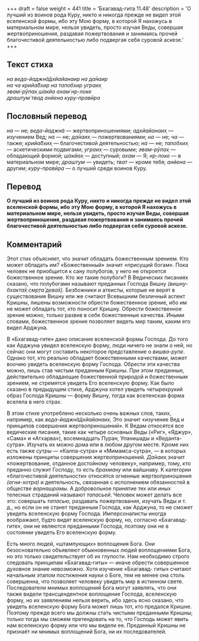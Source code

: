 +++
draft = false
weight = 441
title = 'Бхагавад-гита 11.48'
description = 'О лучший из воинов рода Куру, никто и никогда прежде не видел этой вселенской формы, ибо эту Мою форму, в которой Я нахожусь в материальном мире, нельзя увидеть, просто изучая Веды, совершая жертвоприношения, раздавая пожертвования и занимаясь прочей благочестивой деятельностью либо подвергая себя суровой аскезе.'
+++

## Текст стиха

_на веда-йаджн̃а̄дхйайанаир на да̄наир  
на ча крийа̄бхир на тапобхир уграих̣  
эвам̇-рӯпах̣ ш́акйа ахам̇ нр̣-локе  
драшт̣ум̇ твад анйена куру-правӣра_

## Пословный перевод

_на_ — не; _веда_\-_йаджн̃а_ — жертвоприношениями; _адхйайанаих̣_ — изучением Вед; _на_ — не; _да̄наих̣_ — пожертвованиями; _на_ — не; _ча_ — также; _крийа̄бхих̣_ — благочестивой деятельностью; _на_ — не; _тапобхих̣_ — аскетическими подвигами; _уграих̣_ — суровыми; _эвам_\-_рӯпах̣_ — обладающий формой; _ш́акйах̣_ — доступный; _ахам_ — Я; _нр̣_\-_локе_ — в материальном мире; _драшт̣ум_ — увидеть; _тват_ — кроме тебя; _анйена_ — другим; _куру_\-_правӣра_ — о лучший среди воинов Куру.

## Перевод

**О лучший из воинов рода Куру, никто и никогда прежде не видел этой вселенской формы, ибо эту Мою форму, в которой Я нахожусь в материальном мире, нельзя увидеть, просто изучая Веды, совершая жертвоприношения, раздавая пожертвования и занимаясь прочей благочестивой деятельностью либо подвергая себя суровой аскезе.**

## Комментарий

Этот стих объясняет, что значит обладать божественным зрением. Кто может обладать им? «Божественный» значит «присущий богам». Пока человек не приобщится к сану полубогов, у него не откроется божественное зрение. Кто же такие полубоги? В Ведических писаниях сказано, что полубогами называют преданных Господа Вишну _(вишн̣у-бхакта̄х̣ смр̣та̄ дева̄х̣)._ Безбожники и атеисты, которые не верят в существование Вишну или же считают Всевышним безличный аспект Кришны, лишены возможности обрести божественное зрение, ибо им не может обладать тот, кто поносит Кришну. Обрести божественное зрение можно, только развив в себе божественные качества. Иными словами, божественное зрение позволяет видеть мир таким, каким его видел Арджуна.

В «Бхагавад-гите» дано описание вселенской формы Господа. До того как Арджуна увидел вселенскую форму, люди ничего не знали о ней, но сейчас они могут составить некоторое представление о _вишва-рупе_. Однако тот, кто реально обладает божественными качествами, может воочию увидеть вселенскую форму Господа. Обрести эти качества можно, лишь став чистым преданным Кришны. При этом преданные, действительно обладающие божественной природой и божественным зрением, не стремятся увидеть Его вселенскую форму. Как было сказано в предыдущем стихе, Арджуна хотел увидеть четырехрукий образ Господа Кришны — форму Вишну, тогда как вселенская форма вселяла в него страх.

В этом стихе употреблено несколько очень важных слов, таких, например, как _веда-йаджн̃а̄дхйайанаих̣._ Это значит «изучение Вед и принципов совершения жертвоприношений». К Ведам относятся все ведические писания, такие как четыре основных Веды («Риг», «Яджур», «Сама» и «Атхарва»), восемнадцать Пуран, Упанишады и «Веданта-сутра». Изучать их можно дома или в любом другом месте. Кроме них есть также _сутры_ — «Калпа-сутра» и «Мимамса-сутра», — в которых изложены принципы совершения жертвоприношений. _Да̄наих̣_ значит «пожертвование, отданное достойному человеку», например, тому, кто преданно служит Господу, то есть _брахману_ или вайшнаву. К категории «благочестивой деятельности» относятся огненные жертвоприношения _(агни-хотра)_ и деятельность, связанная с исполнением обязанностей в обществе _варнашрамы._ А добровольное принятие тех или иных телесных страданий называют _тапасьей_. Человек может делать все это: совершать _тапасью,_ раздавать пожертвования, изучать Веды и т. д., но если он не станет преданным Господа, как Арджуна, то не сможет увидеть вселенскую форму Господа. Имперсоналисты иногда воображают, будто видят вселенскую форму, но, согласно «Бхагавад-гите», они не являются преданными Господа, поэтому они не в состоянии увидеть Его вселенскую форму.

Есть много людей, «штампующих» воплощения Бога. Они безосновательно объявляют обыкновенных людей воплощениями Бога, но это только свидетельствует об их глупости. Нам необходимо строго следовать принципам «Бхагавад-гиты» — иначе обрести совершенное духовное знание невозможно. Хотя изучение «Бхагавад- гиты» считают начальным этапом постижения науки о Боге, тем не менее она столь совершенна, что позволяет человеку увидеть мир в истинном свете. Последователи мнимых воплощений Бога могут заявлять, что они также видели трансцендентное воплощение Господа, вселенскую форму, но их заявлениям нельзя верить, ибо здесь ясно сказано, что увидеть вселенскую форму Бога может лишь тот, кто предался Кришне. Поэтому прежде всего мы должны стать чистыми преданными Кришны; только тогда мы сможем претендовать на то, что Господь может явить нам вселенскую форму или что мы видели ее. Преданный Кришны не признаёт ни мнимых воплощений Бога, ни их последователей.
